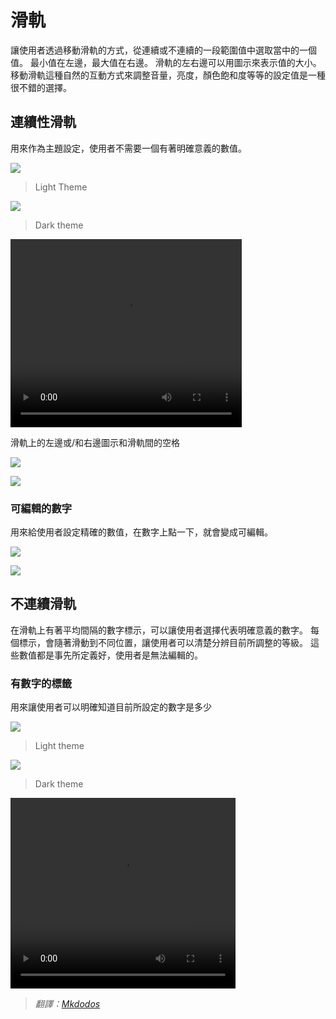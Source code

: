 # 滑軌

讓使用者透過移動滑軌的方式，從連續或不連續的一段範圍值中選取當中的一個值。
最小值在左邊，最大值在右邊。
滑軌的左右邊可以用圖示來表示值的大小。
移動滑軌這種自然的互動方式來調整音量，亮度，顏色飽和度等等的設定值是一種很不錯的選擇。


## 連續性滑軌

用來作為主題設定，使用者不需要一個有著明確意義的數值。

![](images/components/components-sliders-sliders-sliders_spec_07_large_xhdpi.png)

> Light Theme

![](images/components/components-sliders-sliders-sliders_spec_09_large_xhdpi.png)

> Dark theme

<video id="components-sliders-continuous--1"  width="370" height="301" controls>
<source src="//material-design.storage.googleapis.com/videos/components-sliders-continuous_large_xhdpi.webm" type="video/webm">
<source src="//material-design.storage.googleapis.com/videos/components-sliders-continuous_large_xhdpi.mp4" type="video/mp4">
</video>

滑軌上的左邊或/和右邊圖示和滑軌間的空格


![](images/components/components-sliders-sliders-sliders_12_large_xhdpi.png)

![](images/components/components-sliders-sliders-sliders_spec_16_large_xhdpi.png)

### 可編輯的數字

用來給使用者設定精確的數值，在數字上點一下，就會變成可編輯。

![](images/components/components-sliders-sliders-sliders_14_large_xhdpi.png)

![](images/components/components-sliders-sliders-sliders_spec_24_large_xhdpi.png)

## 不連續滑軌

在滑軌上有著平均間隔的數字標示，可以讓使用者選擇代表明確意義的數字。
每個標示，會隨著滑動到不同位置，讓使用者可以清楚分辨目前所調整的等級。
這些數值都是事先所定義好，使用者是無法編輯的。

### 有數字的標籤

用來讓使用者可以明確知道目前所設定的數字是多少

![](images/components/components-sliders-discreteslider-sliders_precise_03_large_xhdpi.png)

> Light theme

![](images/components/components-sliders-discreteslider-sliders_precise_06_large_xhdpi.png)

> Dark theme

<video id="components-sliders-discrete--1"  width="360" height="305" controls>
<source src="//material-design.storage.googleapis.com/videos/components-sliders-discrete_large_xhdpi.webm" type="video/webm">
<source src="//material-design.storage.googleapis.com/videos/components-sliders-discrete_large_xhdpi.mp4" type="video/mp4">
</video>


> *翻譯：[Mkdodos](https://www.facebook.com/mkdodos)*







